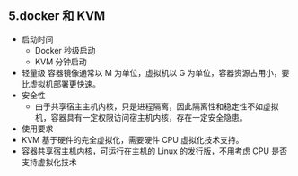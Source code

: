 ## 5.docker 和 KVM

* 启动时间
  * Docker 秒级启动
  * KVM 分钟启动
* 轻量级 容器镜像通常以 M 为单位，虚拟机以 G 为单位，容器资源占用小，要比虚拟机部署更快速。
* 安全性
  * 由于共享宿主主机内核，只是进程隔离，因此隔离性和稳定性不如虚拟机，容器具有一定权限访问宿主机内核，存在一定安全隐患。
* 使用要求
* KVM 基于硬件的完全虚拟化，需要硬件 CPU 虚拟化技术支持。
* 容器共享宿主机内核，可运行在主机的 Linux 的发行版，不用考虑 CPU 是否支持虚拟化技术

